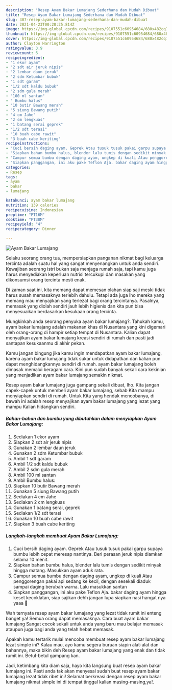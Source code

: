 ```yaml
---
description: "Resep Ayam Bakar Lumajang Sederhana dan Mudah Dibuat"
title: "Resep Ayam Bakar Lumajang Sederhana dan Mudah Dibuat"
slug: 307-resep-ayam-bakar-lumajang-sederhana-dan-mudah-dibuat
date: 2021-04-23T00:28:25.814Z
image: https://img-global.cpcdn.com/recipes/9107551c60954684/680x482cq70/ayam-bakar-lumajang-foto-resep-utama.jpg
thumbnail: https://img-global.cpcdn.com/recipes/9107551c60954684/680x482cq70/ayam-bakar-lumajang-foto-resep-utama.jpg
cover: https://img-global.cpcdn.com/recipes/9107551c60954684/680x482cq70/ayam-bakar-lumajang-foto-resep-utama.jpg
author: Clayton Harrington
ratingvalue: 3.9
reviewcount: 6
recipeingredient:
- "1 ekor ayam"
- "2 sdt air jeruk nipis"
- "2 lembar daun jeruk"
- "2 sdm Ketumbar bubuk"
- "1 sdt garam"
- "1/2 sdt kaldu bubuk"
- "2 sdm gula merah"
- "100 ml santan"
- " Bumbu halus"
- "10 butir Bawang merah"
- "5 siung Bawang putih"
- "4 cm Jahe"
- "2 cm lengkuas"
- "1 batang serai geprek"
- "1/2 sdt terasi"
- "10 buah cabe rawit"
- "3 buah cabe keriting"
recipeinstructions:
- "Cuci bersih daging ayam. Geprek Atau tusuk tusuk pakai garpu supaya bumbu lebih cepat meresap nantinya. Beri perasan jeruk nipis diamkan selama 10 menit."
- "Siapkan bahan bumbu halus, blender lalu tumis dengan sedikit minyak hingga matang. Masukkan ayam aduk rata."
- "Campur semua bumbu dengan daging ayam, ungkep di kuali Atau penggorengan pakai api sedang ke kecil, dengan sesekali diaduk sampai daging berubah warna. Lalu masukkan santan"
- "Siapkan panggangan, ini aku pake Teflon Aja. bakar daging ayam hingga keset kecoklatan, siap sajikan dehh jangan lupa siapkan nasi hangat nya yaaa 🤗"
categories:
- Resep
tags:
- ayam
- bakar
- lumajang

katakunci: ayam bakar lumajang 
nutrition: 139 calories
recipecuisine: Indonesian
preptime: "PT16M"
cooktime: "PT38M"
recipeyield: "4"
recipecategory: Dinner

---
```



![Ayam Bakar Lumajang](https://img-global.cpcdn.com/recipes/9107551c60954684/680x482cq70/ayam-bakar-lumajang-foto-resep-utama.jpg)

Selaku seorang orang tua, mempersiapkan panganan nikmat bagi keluarga tercinta adalah suatu hal yang sangat menyenangkan untuk anda sendiri. Kewajiban seorang istri bukan saja menjaga rumah saja, tapi kamu juga harus menyediakan keperluan nutrisi tercukupi dan masakan yang dikonsumsi orang tercinta mesti enak.

Di zaman  saat ini, kita memang dapat memesan olahan siap saji meski tidak harus susah memasaknya terlebih dahulu. Tetapi ada juga lho mereka yang memang mau menyajikan yang terlezat bagi orang tercintanya. Pasalnya, memasak yang diolah sendiri jauh lebih higienis dan kita pun bisa menyesuaikan berdasarkan kesukaan orang tercinta. 



Mungkinkah anda seorang penyuka ayam bakar lumajang?. Tahukah kamu, ayam bakar lumajang adalah makanan khas di Nusantara yang kini digemari oleh orang-orang di hampir setiap tempat di Nusantara. Kalian dapat menyajikan ayam bakar lumajang kreasi sendiri di rumah dan pasti jadi santapan kesukaanmu di akhir pekan.

Kamu jangan bingung jika kamu ingin mendapatkan ayam bakar lumajang, karena ayam bakar lumajang tidak sukar untuk didapatkan dan kalian pun dapat menghidangkannya sendiri di rumah. ayam bakar lumajang boleh dimasak memalui beragam cara. Kini pun sudah banyak sekali cara kekinian yang menjadikan ayam bakar lumajang semakin nikmat.

Resep ayam bakar lumajang juga gampang sekali dibuat, lho. Kita jangan capek-capek untuk membeli ayam bakar lumajang, sebab Kita mampu menyiapkan sendiri di rumah. Untuk Kita yang hendak mencobanya, di bawah ini adalah resep menyajikan ayam bakar lumajang yang lezat yang mampu Kalian hidangkan sendiri.

<!--inarticleads1-->

##### Bahan-bahan dan bumbu yang dibutuhkan dalam menyiapkan Ayam Bakar Lumajang:

1. Sediakan 1 ekor ayam
1. Siapkan 2 sdt air jeruk nipis
1. Gunakan 2 lembar daun jeruk
1. Gunakan 2 sdm Ketumbar bubuk
1. Ambil 1 sdt garam
1. Ambil 1/2 sdt kaldu bubuk
1. Ambil 2 sdm gula merah
1. Ambil 100 ml santan
1. Ambil  Bumbu halus:
1. Siapkan 10 butir Bawang merah
1. Gunakan 5 siung Bawang putih
1. Sediakan 4 cm Jahe
1. Sediakan 2 cm lengkuas
1. Gunakan 1 batang serai, geprek
1. Sediakan 1/2 sdt terasi
1. Gunakan 10 buah cabe rawit
1. Siapkan 3 buah cabe keriting




<!--inarticleads2-->

##### Langkah-langkah membuat Ayam Bakar Lumajang:

1. Cuci bersih daging ayam. Geprek Atau tusuk tusuk pakai garpu supaya bumbu lebih cepat meresap nantinya. Beri perasan jeruk nipis diamkan selama 10 menit.
1. Siapkan bahan bumbu halus, blender lalu tumis dengan sedikit minyak hingga matang. Masukkan ayam aduk rata.
1. Campur semua bumbu dengan daging ayam, ungkep di kuali Atau penggorengan pakai api sedang ke kecil, dengan sesekali diaduk sampai daging berubah warna. Lalu masukkan santan
1. Siapkan panggangan, ini aku pake Teflon Aja. bakar daging ayam hingga keset kecoklatan, siap sajikan dehh jangan lupa siapkan nasi hangat nya yaaa 🤗




Wah ternyata resep ayam bakar lumajang yang lezat tidak rumit ini enteng banget ya! Semua orang dapat memasaknya. Cara buat ayam bakar lumajang Sangat cocok sekali untuk anda yang baru mau belajar memasak ataupun juga bagi anda yang telah hebat memasak.

Apakah kamu tertarik mulai mencoba membuat resep ayam bakar lumajang lezat simple ini? Kalau mau, ayo kamu segera buruan siapin alat-alat dan bahannya, maka bikin deh Resep ayam bakar lumajang yang enak dan tidak rumit ini. Betul-betul gampang kan. 

Jadi, ketimbang kita diam saja, hayo kita langsung buat resep ayam bakar lumajang ini. Pasti anda tak akan menyesal sudah buat resep ayam bakar lumajang lezat tidak ribet ini! Selamat berkreasi dengan resep ayam bakar lumajang nikmat simple ini di tempat tinggal kalian masing-masing,ya!.

